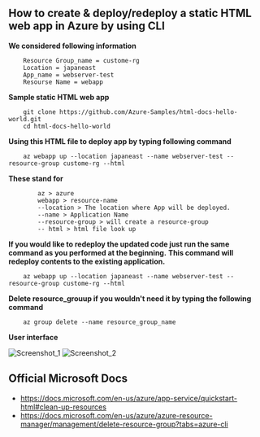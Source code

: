## How to create & deploy/redeploy a static HTML web app in Azure by using CLI

**We considered following information**

        Resource Group_name = custome-rg
        Location = japaneast
        App_name = webserver-test
        Resourse Name = webapp 

**Sample static HTML web app**

        git clone https://github.com/Azure-Samples/html-docs-hello-world.git
        cd html-docs-hello-world

**Using this HTML file to deploy app by typing following command**

	    az webapp up --location japaneast --name webserver-test --resource-group custome-rg --html
	
**These stand for**

        	az > azure
            webapp > resource-name
            --location > The location where App will be deployed.
            --name > Application Name
            --resource-group > will create a resource-group
            -- html > html file look up 	

**If you would like to redeploy the updated code just run the same command as you performed at the beginning.**
**This command will redeploy contents to the existing application.**

	    az webapp up --location japaneast --name webserver-test --resource-group custome-rg --html

**Delete resource_grouup if you wouldn't need it by typing the following command**

	    az group delete --name resource_group_name

**User interface**

![Screenshot_1](https://user-images.githubusercontent.com/51170124/152928005-4d69452b-dc5a-41ff-b272-9289215fd9a0.png)
![Screenshot_2](https://user-images.githubusercontent.com/51170124/152928016-03e265ad-be7d-4574-a5a6-b4dc4b27ade6.png)

## Official Microsoft Docs

- https://docs.microsoft.com/en-us/azure/app-service/quickstart-html#clean-up-resources
- https://docs.microsoft.com/en-us/azure/azure-resource-manager/management/delete-resource-group?tabs=azure-cli
